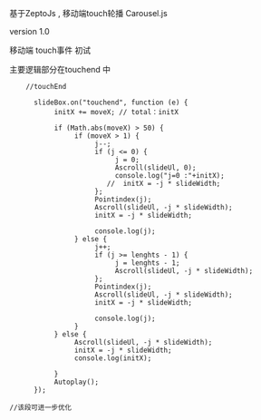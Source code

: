 基于ZeptoJs , 移动端touch轮播 Carousel.js

version 1.0

移动端 touch事件 初试


主要逻辑部分在touchend 中 

        //touchEnd

          slideBox.on("touchend", function (e) {
               initX += moveX; // total：initX

               if (Math.abs(moveX) > 50) {
                    if (moveX > 1) {
                         j--;
                         if (j <= 0) {
                              j = 0;
                              Ascroll(slideUl, 0);
                              console.log("j=0 :"+initX);
                            //  initX = -j * slideWidth;
                         };
                         Pointindex(j);
                         Ascroll(slideUl, -j * slideWidth);
                         initX = -j * slideWidth;

                         console.log(j);
                    } else {
                         j++;
                         if (j >= lenghts - 1) {
                              j = lenghts - 1;
                              Ascroll(slideUl, -j * slideWidth);
                         };
                         Pointindex(j);
                         Ascroll(slideUl, -j * slideWidth);
                         initX = -j * slideWidth;

                         console.log(j);
                    }
               } else {
                    Ascroll(slideUl, -j * slideWidth);
                    initX = -j * slideWidth;
                    console.log(initX);

               }
               Autoplay();
          });
          
    //该段可进一步优化 
    
    
    
    

